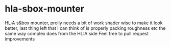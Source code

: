 # hla-sbox-mounter
HL:A s&amp;box mounter, prolly needs a bit of work shader wise to make it look better, last thing left that I can think of is properly packing roughness etc the same way complex does from the HL:A side
Feel free to pull request improvements
